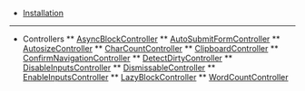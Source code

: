 <!-- docs/_sidebar.md -->
* [Installation](/)
---
* Controllers
** [AsyncBlockController](./controllers/async_block_controller.md)
** [AutoSubmitFormController](./controllers/auto_submit_form_controller.md)
** [AutosizeController](./controllers/autosize_controller.md)
** [CharCountController](./controllers/char_count_controller.md)
** [ClipboardController](./controllers/clipboard_controller.md)
** [ConfirmNavigationController](./controllers/confirm_navigation_controller.md)
** [DetectDirtyController](./controllers/detect_dirty_controller.md)
** [DisableInputsController](./controllers/disable_inputs_controller.md)
** [DismissableController](./controllers/dismissable_controller.md)
** [EnableInputsController](./controllers/enable_inputs_controller.md)
** [LazyBlockController](./controllers/lazy_block_controller.md)
** [WordCountController](./controllers/word_count_controller.md)
